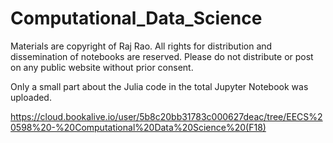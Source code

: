 # Computational_Data_Science

Materials are copyright of Raj Rao. All rights for distribution and dissemination of notebooks are reserved. Please do not distribute or post on any public website without prior consent.

Only a small part about the Julia code in the total Jupyter Notebook was uploaded. 

https://cloud.bookalive.io/user/5b8c20bb31783c000627deac/tree/EECS%20598%20-%20Computational%20Data%20Science%20(F18)
